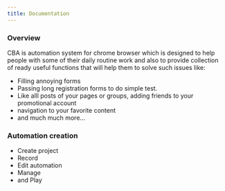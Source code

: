 ```yaml
---
title: Documentation
---
```


### Overview

CBA is automation system for chrome browser which is designed to help people with some of their daily routine work and also to provide collection of ready useful functions that will help them to solve such issues like:

*   Filling annoying forms
*   Passing long registration forms to do simple test.
*   Like alll posts of your pages or groups, adding friends to your promotional account
*   navigation to your favorite content
*   and much much more...

### Automation creation

*   Create project
*   Record
*   Edit automation
*   Manage
*   and Play